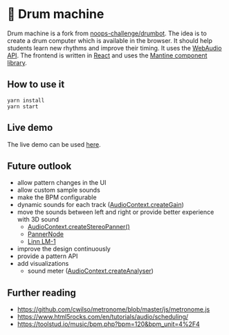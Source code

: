 #  🎼 Drum machine

Drum machine is a fork from [noops-challenge/drumbot](https://github.com/noops-challenge/drumbot). The idea is to create a drum computer which is available in the browser. It should help students learn new rhythms and improve their timing. It uses the [WebAudio API](https://developer.mozilla.org/en-US/docs/Web/API/Web_Audio_API). The frontend is written in [React](https://reactjs.org/) and uses the [Mantine component library](https://mantine.dev/).

## How to use it

```
yarn install
yarn start
```

## Live demo

The live demo can be used [here](https://drummachine.martinclaus.dev/).
## Future outlook

* allow pattern changes in the UI
* allow custom sample sounds
* make the BPM configurable
* dynamic sounds for each track ([AudioContext.createGain](https://developer.mozilla.org/en-US/docs/Web/API/BaseAudioContext/createGain))
* move the sounds between left and right or provide better experience with 3D sound
    * [AudioContext.createStereoPanner()](https://developer.mozilla.org/en-US/docs/Web/API/BaseAudioContext/createStereoPanner)
    * [PannerNode](https://developer.mozilla.org/en-US/docs/Web/API/PannerNode)
    * [Linn LM-1](https://en.wikipedia.org/wiki/Linn_LM-1)
* improve the design continuously
* provide a pattern API
* add visualizations
    * sound meter ([AudioContext.createAnalyser](https://developer.mozilla.org/en-US/docs/Web/API/BaseAudioContext/createAnalyser))


## Further reading

* https://github.com/cwilso/metronome/blob/master/js/metronome.js
* https://www.html5rocks.com/en/tutorials/audio/scheduling/
* https://toolstud.io/music/bpm.php?bpm=120&bpm_unit=4%2F4
